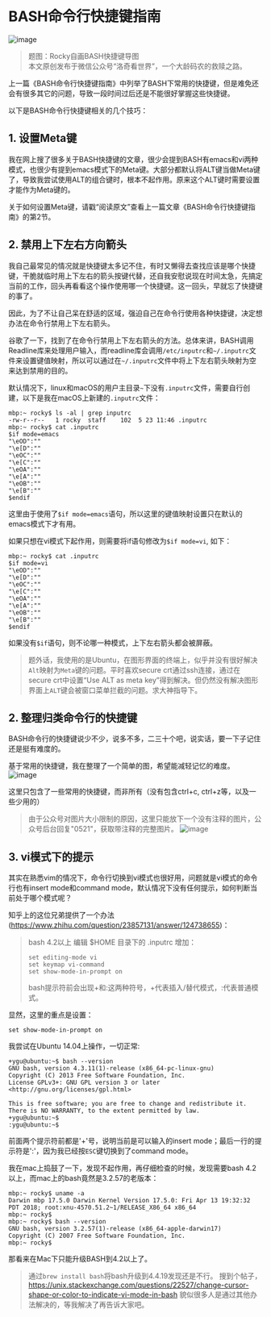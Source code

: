# BASH命令行快捷键指南

![image](https://github.com/guyongqiangx/blog/blob/dev/shell/images/bash_short_key-short.png?raw=true)

> 题图：Rocky自画BASH快捷键导图 </br>
> 本文原创发布于微信公众号“洛奇看世界”，一个大龄码农的救赎之路。

上一篇《BASH命令行快捷键指南》中列举了BASH下常用的快捷键，但是难免还会有很多其它的问题，导致一段时间过后还是不能很好掌握这些快捷键。

以下是BASH命令行快捷键相关的几个技巧：

## 1. 设置Meta键

我在网上搜了很多关于BASH快捷键的文章，很少会提到BASH有emacs和vi两种模式，也很少有提到emacs模式下的Meta键。大部分都默认将ALT键当做Meta键了，导致我尝试使用ALT的组合键时，根本不起作用。原来这个ALT键时需要设置才能作为Meta键的。
   
关于如何设置Meta键，请戳“阅读原文”查看上一篇文章《BASH命令行快捷键指南》的第2节。
   
## 2. 禁用上下左右方向箭头

我自己最常见的情况就是快捷键太多记不住，有时又懒得去查找应该是哪个快捷键，干脆就临时用上下左右的箭头按键代替，还自我安慰说现在时间太急，先搞定当前的工作，回头再看看这个操作使用哪一个快捷键。这一回头，早就忘了快捷键的事了。

因此，为了不让自己呆在舒适的区域，强迫自己在命令行使用各种快捷键，决定想办法在命令行禁用上下左右箭头。

谷歌了一下，找到了在命令行禁用上下左右箭头的方法。总体来讲，BASH调用Readline库来处理用户输入，而readline库会调用`/etc/inputrc`和`~/.inputrc`文件来设置键值映射，所以可以通过在`~/.inputrc`文件中将上下左右箭头映射为空来达到禁用的目的。

默认情况下，linux和macOS的用户主目录`~`下没有`.inputrc`文件，需要自行创建，以下是我在macOS上新建的`.inputrc`文件：

```
mbp:~ rocky$ ls -al | grep inputrc
-rw-r--r--   1 rocky  staff    102  5 23 11:46 .inputrc
mbp:~ rocky$ cat .inputrc
$if mode=emacs
"\eOD":""
"\e[D":""
"\eOC":""
"\e[C":""
"\eOA":""
"\e[A":""
"\eOB":""
"\e[B":""
$endif
```

这里由于使用了`$if mode=emacs`语句，所以这里的键值映射设置只在默认的emacs模式下才有用。

如果只想在vi模式下起作用，则需要将if语句修改为`$if mode=vi`, 如下：
```
mbp:~ rocky$ cat .inputrc
$if mode=vi
"\eOD":""
"\e[D":""
"\eOC":""
"\e[C":""
"\eOA":""
"\e[A":""
"\eOB":""
"\e[B":""
$endif
```

如果没有`$if`语句，则不论哪一种模式，上下左右箭头都会被屏蔽。

> 题外话，我使用的是Ubuntu，在图形界面的终端上，似乎并没有很好解决`Alt`映射为`Meta`键的问题。平时喜欢secure crt通过ssh连接，通过在secure crt中设置“Use ALT as meta key”得到解决。但仍然没有解决图形界面上`ALT`键会被窗口菜单拦截的问题。求大神指导下。
  

## 2. 整理归类命令行的快捷键

BASH命令行的快捷键说少不少，说多不多，二三十个吧，说实话，要一下子记住还是挺有难度的。

基于常用的快捷键，我在整理了一个简单的图，希望能减轻记忆的难度。
![image](https://github.com/guyongqiangx/blog/blob/dev/shell/images/bash_short_key-short.png?raw=true)

这里只包含了一些常用的快捷键，而非所有（没有包含ctrl+c, ctrl+z等，以及一些少用的）

> 由于公众号对图片大小限制的原因，这里只能放下一个没有注释的图片，公众号后台回复"0521"，获取带注释的完整图片。
> ![image](https://github.com/guyongqiangx/blog/blob/dev/shell/images/bash_short_key-color-1024x345.png?raw=true)

## 3. vi模式下的提示

其实在熟悉vim的情况下，命令行切换到vi模式也很好用，问题就是vi模式的命令行也有insert mode和command mode，默认情况下没有任何提示，如何判断当前处于哪个模式呢？

知乎上的这位兄弟提供了一个办法(https://www.zhihu.com/question/23857131/answer/124738655)：

> bash 4.2以上
> 编辑 $HOME 目录下的 .inputrc
> 增加：
> ```
> set editing-mode vi
> set keymap vi-command
> set show-mode-in-prompt on
> ```
> bash提示符前会出现+和:这两种符号，+代表插入/替代模式，:代表普通模式。

显然，这里的重点是设置：
```
set show-mode-in-prompt on
```

我尝试在Ubuntu 14.04上操作，一切正常:
```
+ygu@ubuntu:~$ bash --version
GNU bash, version 4.3.11(1)-release (x86_64-pc-linux-gnu)
Copyright (C) 2013 Free Software Foundation, Inc.
License GPLv3+: GNU GPL version 3 or later <http://gnu.org/licenses/gpl.html>

This is free software; you are free to change and redistribute it.
There is NO WARRANTY, to the extent permitted by law.
+ygu@ubuntu:~$
:ygu@ubuntu:~$
```

前面两个提示符前都是'+'号，说明当前是可以输入的insert mode；最后一行的提示符是':'，因为我已经按`ESC`键切换到了command mode。

我在mac上捣鼓了一下，发现不起作用，再仔细检查的时候，发现需要bash 4.2以上，而mac上的bash竟然是3.2.57的老版本：
```
mbp:~ rocky$ uname -a
Darwin mbp 17.5.0 Darwin Kernel Version 17.5.0: Fri Apr 13 19:32:32 PDT 2018; root:xnu-4570.51.2~1/RELEASE_X86_64 x86_64
mbp:~ rocky$ 
mbp:~ rocky$ bash --version
GNU bash, version 3.2.57(1)-release (x86_64-apple-darwin17)
Copyright (C) 2007 Free Software Foundation, Inc.
mbp:~ rocky$ 
```
那看来在Mac下只能升级BASH到4.2以上了。

> 通过`brew install bash`将bash升级到4.4.19发现还是不行。
> 搜到个帖子， https://unix.stackexchange.com/questions/22527/change-cursor-shape-or-color-to-indicate-vi-mode-in-bash
> 貌似很多人是通过其他办法解决的，等我解决了再告诉大家吧。

